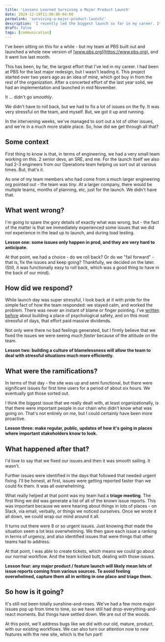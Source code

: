 ```yaml
---
title: 'Lessons Learned Surviving a Major Product Launch'
date: 2024-12-19T11:00:00-04:00
permalink: 'surviving-a-major-product-launch/'
description: 'I recently led the biggest launch so far in my career. It was far from smooth - how did we get through?'
draft: false
tags: [communication]
---
```


I've been sitting on this for a while - but my team at PBS built out and launched a whole new version of [www.pbs.org](https://www.pbs.org), and it went live last month.

This has been, by far, the largest effort that I've led in my career. I had been at PBS for the last major redesign, but I wasn't leading it. This project started over two years ago as an idea of mine, which got buy in from the rest of the organization. After a concerted effort of the last year solid, we had an implementation and launched in mid November.

It … didn't go _smoothly_.

We didn't have to roll back, but we had to fix a lot of issues on the fly. It was very stressful on the team, and myself. But, we got it up and running.

In the intervening weeks, we've managed to sort out a lot of other issues, and we're in a much more stable place. So, how did we get through all that?

## Some context

First thing to know is that, in terms of engineering, we had a very small team working on this. 2 senior devs, an SRE, and me. For the launch itself we also had 2-3 engineers from our Operations team helping us sort out at various times. But, that's it.

As one of my team members who had come from a much larger engineering org pointed out - the team was _tiny_. At a larger company, there would be multiple teams, months of planning, etc, just for the launch. We didn't have that.

## What went wrong?

I'm going to spare the gory details of exactly what was wrong, but - the fact of the matter is that we immediately experienced some issues that we did _not_ experience in the lead up to launch, and during load testing.

**Lesson one: some issues only happen in prod, and they are very hard to anticipate.**

At that point, we had a choice - do we roll back? Or do we "fail forward" - that is, fix the issues and keep going? Thankfully, we decided on the later. (Still, it was functionally easy to roll back, which was a good thing to have in the back of our mind).

## How did we respond?

While launch day was super stressful, I look back at it with pride for the simple fact of how the team responded: we stayed calm, and worked the problem. There was never an instant of blame or finger pointing. I've [written before](/i-really-like-post-mortems/) about building a place of psychological safety, and on this most stressful of days, that effort paid massive dividends.

Not only were there no bad feelings generated, but I firmly believe that we fixed the issues we were seeing _much faster_ because of the attitude on the team.

**Lesson two: building a culture of blamelessness will allow the team to deal with stressful situations much more efficiently.**

## What were the ramifications?

In terms of that day - the site was up and semi functional, but there were significant issues for first time users for a period of about six hours. We eventually got those sorted out.

I think the biggest issue that we really dealt with, at least organizationally, is that there were important people in our chain who didn't know what was going on. That's not entirely on me, but I could certainly have been more proactive.

**Lesson three: make regular, public, updates of how it's going in places where important stakeholders know to look.**

## What happened after that?

I'd love to say that we fixed our issues and then it was smooth sailing. It wasn't.

Further issues were identified in the days that followed that needed urgent fixing. I'll be honest, at first, issues were getting reported faster than we could fix them. It was all overwhelming.

What really helped at that point was my team had a **triage meeting**. The first thing we did was generate a list of all of the known issue reports. This was important because we were hearing about things in lots of places - on Slack, via email, verbally, or things we noticed ourselves. Once we wrote it all down, we could wrap our mind around it all.

It turns out there were 8 or so urgent issues. Just knowing _that_ made the situation seem a lot less overwhelming. We then gave each issue a ranking in terms of urgency, and also identified issues that were things that other teams had to address.

At that point, I was able to create tickets, which means we could go about our normal workflow. And the team kicked butt, dealing with those issues.

**Lesson four: any major product / feature launch will likely mean lots of issue reports coming from various sources. To avoid feeling overwhelmed, capture them all in writing in one place and triage them.**

## So how is it going?

It's still not been totally sunshine-and-roses. We've had a few more major issues pop up from time to time, so we have still had drop-everything-and-react moments. But things have settled down. We are out of the woods.

At this point, we'll address bugs like we did with our old, mature, product, with our existing workflows. We can also turn our attention now to _new_ features with the new site, which is the fun part!
